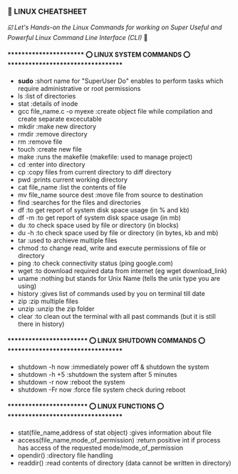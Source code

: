 ### :gem: LINUX CHEATSHEET 

*:ballot_box_with_check: Let's Hands-on the Linux Commands for working on Super Useful and Powerful Linux Command Line Interface (CLI)* :round_pushpin:

#### ********************** :o: LINUX SYSTEM COMMANDS :o: *********************************

- <b>sudo</b>                          :short name for "SuperUser Do" enables to perform tasks which require administrative or root permissions
- ls                            :list of directories
- stat                          :details of inode
- gcc file_name.c -o myexe      :create object file while compilation and create separate excecutable
- mkdir                         :make new directory
- rmdir                         :remove directory
- rm                            :remove file
- touch                         :create new file
- make                          :runs the makefile (makefile: used to manage project)
- cd                            :enter into directory
- cp                            :copy files from current directory to diff directory
- pwd                           :prints current working directory
- cat file_name                 :list the contents of file
- mv file_name source dest      :move file from source to destination
- find                          :searches for the files and directories
- df                            :to get report of system disk space usage (in % and kb)
- df -m                         :to get report of system disk space usage (in mb)
- du                            :to check space used by file or directory (in blocks)
- du -h                         :to check space used by file or directory (in bytes, kb and mb)
- tar                           :used to archieve multiple files
- chmod                         :to change read, write and execute permissions of file or directory
- ping                          :to check connectivity status (ping google.com)
- wget                          :to download required data from internet (eg wget download_link)
- uname                         :nothing but stands for Unix Name (tells the unix type you are using)
- history                       :gives list of commands used by you on terminal till date
- zip                           :zip multiple files
- unzip                         :unzip the zip folder
- clear                         :to clean out the terminal with all past commands (but it is still there in history)



#### *********************** :o: LINUX SHUTDOWN COMMANDS :o: *********************************

- shutdown -h now               :immediately power off & shutdown the system 
- shutdown -h +5                :shutdown the system after 5 minutes
- shutdown -r now               :reboot the system 
- shutdown -Fr now              :force file system check during reboot

#### *********************** :o: LINUX FUNCTIONS :o: *********************************

- stat(file_name,address of stat object)            :gives information about file
- access(file_name,mode_of_permission)              :return positive int if process has access of the requested mode/mode_of_permission
- opendir()                                         :directory file handling
- readdir()                                         :read contents of directory (data cannot be written in directory)
